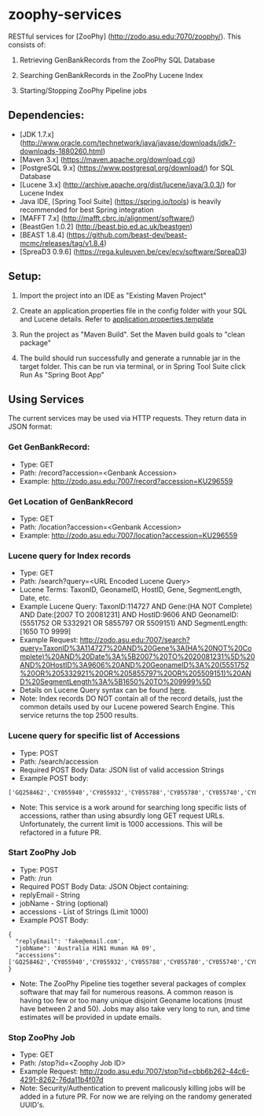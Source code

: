 # zoophy-services
RESTful services for [ZooPhy] (http://zodo.asu.edu:7070/zoophy/). This consists of:

1) Retrieving GenBankRecords from the ZooPhy SQL Database

2) Searching GenBankRecords in the ZooPhy Lucene Index

3) Starting/Stopping ZooPhy Pipeline jobs

## Dependencies:
* [JDK 1.7.x] (http://www.oracle.com/technetwork/java/javase/downloads/jdk7-downloads-1880260.html)
* [Maven 3.x] (https://maven.apache.org/download.cgi)
* [PostgreSQL 9.x] (https://www.postgresql.org/download/) for SQL Database
* [Lucene 3.x] (http://archive.apache.org/dist/lucene/java/3.0.3/) for Lucene Index
* Java IDE, [Spring Tool Suite] (https://spring.io/tools) is heavily recommended for best Spring integration
* [MAFFT 7.x] (http://mafft.cbrc.jp/alignment/software/)
* [BeastGen 1.0.2] (http://beast.bio.ed.ac.uk/beastgen)
* [BEAST 1.8.4] (https://github.com/beast-dev/beast-mcmc/releases/tag/v1.8.4)
* [SpreaD3 0.9.6] (https://rega.kuleuven.be/cev/ecv/software/SpreaD3)

## Setup:

1) Import the project into an IDE as "Existing Maven Project"

2) Create an application.properties file in the config folder with your SQL and Lucene details. Refer to [application.properties.template](config/application.properties.template)

3) Run the project as "Maven Build". Set the Maven build goals to "clean package"

4) The build should run successfully and generate a runnable jar in the target folder. This can be run via terminal, or in Spring Tool Suite click Run As "Spring Boot App"

## Using Services
The current services may be used via HTTP requests. They return data in JSON format:

### Get GenBankRecord:
* Type: GET
* Path: /record?accession=\<Genbank Accession>
* Example: http://zodo.asu.edu:7007/record?accession=KU296559

### Get Location of GenBankRecord
* Type: GET
* Path: /location?accession=\<Genbank Accession>
* Example: http://zodo.asu.edu:7007/location?accession=KU296559

### Lucene query for Index records
* Type: GET
* Path: /search?query=\<URL Encoded Lucene Query>
* Lucene Terms: TaxonID, GeonameID, HostID, Gene, SegmentLength, Date, etc.
* Example Lucene Query: TaxonID:114727 AND Gene:(HA NOT Complete) AND Date:[2007 TO 20081231] AND HostID:9606 AND GeonameID: (5551752 OR 5332921 OR 5855797 OR 5509151) AND SegmentLength:[1650 TO 9999] 
* Example Request:  http://zodo.asu.edu:7007/search?query=TaxonID%3A114727%20AND%20Gene%3A(HA%20NOT%20Complete)%20AND%20Date%3A%5B2007%20TO%2020081231%5D%20AND%20HostID%3A9606%20AND%20GeonameID%3A%20(5551752%20OR%205332921%20OR%205855797%20OR%205509151)%20AND%20SegmentLength%3A%5B1650%20TO%209999%5D 
* Details on Lucene Query syntax can be found [here](https://lucene.apache.org/core/2_9_4/queryparsersyntax.html).
* Note: Index records DO NOT contain all of the record details, just the common details used by our Lucene powered Search Engine. This service returns the top 2500 results. 

### Lucene query for specific list of Accessions
* Type: POST
* Path: /search/accession
* Required POST Body Data: JSON list of valid accession Strings
* Example POST body: 
```
['GQ258462','CY055940','CY055932','CY055788','CY055780','CY055740','CY055661','HQ712184','HM624085']
```

* Note: This service is a work around for searching long specific lists of accessions, rather than using absurdly long GET request URLs. Unfortunately, the current limit is 1000 accessions. This will be refactored in a future PR.

### Start ZooPhy Job
* Type: POST
* Path: /run
* Required POST Body Data: JSON Object containing:
 * replyEmail - String
 * jobName - String (optional)
 * accessions - List of Strings (Limit 1000)
* Example POST Body:
```
{
  "replyEmail": 'fake@email.com',
  "jobName": 'Australia H1N1 Human HA 09',
  "accessions": ['GQ258462','CY055940','CY055932','CY055788','CY055780','CY055740','CY055661','HQ712184','HM624085']
}
```

* Note: The ZooPhy Pipeline ties together several packages of complex software that may fail for numerous reasons. A common reason is having too few or too many unique disjoint Geoname locations (must have between 2 and 50). Jobs may also take very long to run, and time estimates will be provided in update emails. 

### Stop ZooPhy Job
* Type: GET
* Path: /stop?id=\<Zoophy Job ID>
* Example Request: http://zodo.asu.edu:7007/stop?id=cbb6b262-44c6-4291-8262-76da11b4f07d 
* Note: Security/Authentication to prevent malicously killing jobs will be added in a future PR. For now we are relying on the randomy generated UUID's.
